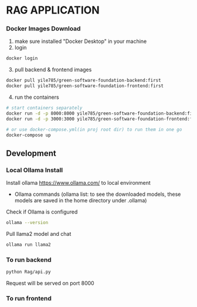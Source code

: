 # RAG APPLICATION

### Docker Images Download
1. make sure installed "Docker Desktop" in your machine
2. login 
```bash
docker login
```
3. pull backend & frontend images
```bash
docker pull yile785/green-software-foundation-backend:first
docker pull yile785/green-software-foundation-frontend:first
```
4. run the containers
```bash
# start containers separately
docker run -d -p 8000:8000 yile785/green-software-foundation-backend:first
docker run -d -p 3000:3000 yile785/green-software-foundation-frontend:first

# or use docker-compose.yml(in proj root dir) to run them in one go
docker-compose up
```

## Development
### Local Ollama Install
Install ollama https://www.ollama.com/ to local environment
- Ollama commands (ollama list: to see the downloaded models, these models are saved in the home directory under .ollama)

Check if Ollama is configured
```bash
ollama --version
```

Pull llama2 model and chat
```bash
ollama run llama2
```

### To run backend 
```bash
python Rag/api.py
```
Request will be served on port 8000

### To run frontend





